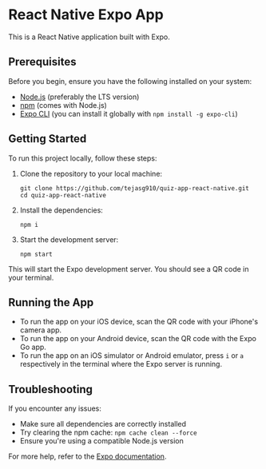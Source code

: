 # React Native Expo App

This is a React Native application built with Expo.

## Prerequisites

Before you begin, ensure you have the following installed on your system:
- [Node.js](https://nodejs.org/) (preferably the LTS version)
- [npm](https://www.npmjs.com/) (comes with Node.js)
- [Expo CLI](https://docs.expo.dev/get-started/installation/) (you can install it globally with `npm install -g expo-cli`)

## Getting Started

To run this project locally, follow these steps:

1. Clone the repository to your local machine:
   ```
   git clone https://github.com/tejasg910/quiz-app-react-native.git
   cd quiz-app-react-native
   ```

2. Install the dependencies:
   ```
   npm i
   ```

3. Start the development server:
   ```
   npm start
   ```

This will start the Expo development server. You should see a QR code in your terminal.

## Running the App

- To run the app on your iOS device, scan the QR code with your iPhone's camera app.
- To run the app on your Android device, scan the QR code with the Expo Go app.
- To run the app on an iOS simulator or Android emulator, press `i` or `a` respectively in the terminal where the Expo server is running.

## Troubleshooting

If you encounter any issues:
- Make sure all dependencies are correctly installed
- Try clearing the npm cache: `npm cache clean --force`
- Ensure you're using a compatible Node.js version

For more help, refer to the [Expo documentation](https://docs.expo.dev/).

